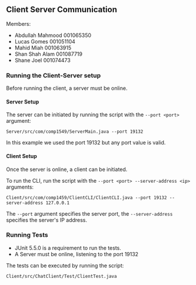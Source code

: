 ## Client Server Communication

Members:
- Abdullah Mahmood 001065350
- Lucas Gomes 001051104
- Mahid Miah 001063915
- Shan Shah Alam 001087719
- Shane Joel 001074473

### Running the Client-Server setup
Before running the client, a server must be online.

#### Server Setup
The server can be initiated by running the script with the `--port <port>` argument:


`Server/src/com/comp1549/ServerMain.java --port 19132`


In this example we used the port 19132 but any port value is valid.

#### Client Setup
Once the server is online, a client can be initiated.

To run the CLI, run the script with the `--port <port> --server-address <ip>` arguments:


`Client/src/com/comp1459/ClientCLI/ClientCLI.java --port 19132 --server-address 127.0.0.1`


The `--port` argument specifies the server port, the `--server-address` specifies the server's IP address.


### Running Tests
- JUnit 5.5.0 is a requirement to run the tests.
- A Server must be online, listening to the port 19132

The tests can be executed by running the script:

`Client/src/ChatClient/Test/ClientTest.java`



